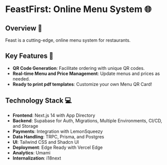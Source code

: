 # FeastFirst:  Online Menu System 🌐


## Overview 📖

Feast is a cutting-edge, online menu system for restaurants.

## Key Features 🔑

- **QR Code Generation**: Facilitate ordering with unique QR codes.
- **Real-time Menu and Price Management**: Update menus and prices as needed.
- **Ready to print pdf templates**: Customize your own Menu QR Card!

## Technology Stack 💻

- **Frontend**: Next.js 14 with App Directory
- **Backend**: Supabase for Auth, Migrations, Multiple Environments, CI/CD, and Storage
- **Payments**: Integration with LemonSqueezy
- **Data Handling**: TRPC, Prisma, and Postgres
- **UI**: Tailwind CSS and Shadcn UI
- **Deployment**: Edge Ready with Vercel Edge
- **Analytics**: Umami
- **Internalization**: i18next

